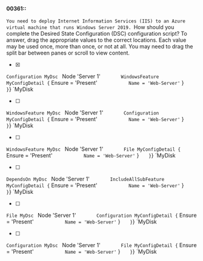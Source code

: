 #### 00361::
`You need to deploy Internet Information Services (IIS) to an Azure virtual machine that runs Windows Server 2019.
`How should you complete the Desired State Configuration (DSC) configuration script? To answer, drag the appropriate values to the correct locations. Each value may be used once, more than once, or not at all. You may need to drag the split bar between panes or scroll to view content.

- [x] 
`Configuration MyDsc
`    Node 'Server 1'
`        WindowsFeature MyConfigDetail {
`            Ensure = 'Present'
`            Name = 'Web-Server'
`        }
`    }
`}
`MyDisk


- [ ] 
`WindowsFeature MyDsc
`    Node 'Server 1'
`        Configuration MyConfigDetail {
`            Ensure = 'Present'
`            Name = 'Web-Server'
`        }
`    }
`}
`MyDisk

- [ ] 
`WindowsFeature MyDsc
`    Node 'Server 1'
`        File MyConfigDetail {
`            Ensure = 'Present'
`            Name = 'Web-Server'
`        }
`    }
`}
`MyDisk


- [ ] 
`DependsOn MyDsc
`    Node 'Server 1'
`        IncludeAllSubFeature MyConfigDetail {
`            Ensure = 'Present'
`            Name = 'Web-Server'
`        }
`    }
`}
`MyDisk


- [ ] 
`File MyDsc
`    Node 'Server 1'
`        Configuration MyConfigDetail {
`            Ensure = 'Present'
`            Name = 'Web-Server'
`        }
`    }
`}
`MyDisk


- [ ] 
`Configuration MyDsc
`    Node 'Server 1'
`        File MyConfigDetail {
`            Ensure = 'Present'
`            Name = 'Web-Server'
`        }
`    }
`}
`MyDisk
